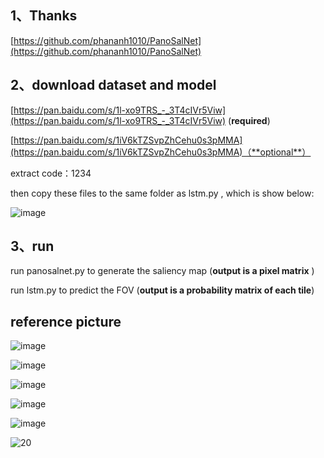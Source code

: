 ## 1、Thanks
[https://github.com/phananh1010/PanoSalNet](https://github.com/phananh1010/PanoSalNet)

## 2、download dataset and model
[https://pan.baidu.com/s/1l-xo9TRS_-_3T4cIVr5Viw](https://pan.baidu.com/s/1l-xo9TRS_-_3T4cIVr5Viw) (**required**)

[https://pan.baidu.com/s/1iV6kTZSvpZhCehu0s3pMMA](https://pan.baidu.com/s/1iV6kTZSvpZhCehu0s3pMMA)（**optional**）

extract code：1234

then copy these files to the same folder as lstm.py , which is show below:

![image](https://user-images.githubusercontent.com/32926995/130084195-f0d17f89-848a-44b6-a0f3-48b09287f954.png)

## 3、run 
run panosalnet.py to generate the saliency map (**output is a pixel matrix** )

run lstm.py to predict the FOV (**output is a probability  matrix of each tile**)


## reference picture
![image](https://user-images.githubusercontent.com/32926995/130085329-78653cfb-9ba0-47a1-ad08-0f6db071958f.png)

![image](https://user-images.githubusercontent.com/32926995/130085527-03f4b3f2-bdf7-4fcc-aa99-884e0cdbe8a0.png)

![image](https://user-images.githubusercontent.com/32926995/130085716-18003747-1a9f-4cad-917b-2f190687a532.png)

![image](https://user-images.githubusercontent.com/32926995/130085763-85fd2374-0b1a-446c-8c85-caf28341c279.png)

![image](https://user-images.githubusercontent.com/32926995/130085826-6550dd4f-3948-4edf-8dfa-6b5e65252469.png)

![20](https://user-images.githubusercontent.com/32926995/130091484-d2fd03fa-b5db-42e4-a5b7-78e259ece858.jpg)



